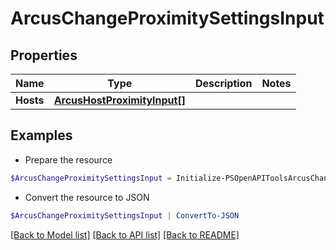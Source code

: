 # ArcusChangeProximitySettingsInput
## Properties

Name | Type | Description | Notes
------------ | ------------- | ------------- | -------------
**Hosts** | [**ArcusHostProximityInput[]**](ArcusHostProximityInput.md) |  | 

## Examples

- Prepare the resource
```powershell
$ArcusChangeProximitySettingsInput = Initialize-PSOpenAPIToolsArcusChangeProximitySettingsInput  -Hosts null
```

- Convert the resource to JSON
```powershell
$ArcusChangeProximitySettingsInput | ConvertTo-JSON
```

[[Back to Model list]](../README.md#documentation-for-models) [[Back to API list]](../README.md#documentation-for-api-endpoints) [[Back to README]](../README.md)

